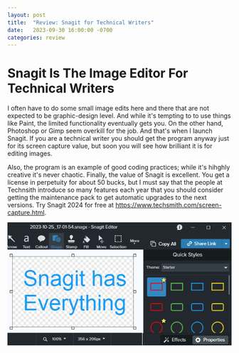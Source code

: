 ```yaml
---
layout: post
title:  "Review: Snagit for Technical Writers"
date:   2023-09-30 16:00:00 -0700
categories: review
---
```

# Snagit Is The Image Editor For Technical Writers

I often have to do some small image edits here and there that are not expected to be graphic-design level. And while it's tempting to to use things like Paint, the limited functionality eventually gets you. On the other hand, Photoshop or Gimp seem overkill for the job. And that's when I launch Snagit. If you are a technical writer you should get the program anyway just for its screen capture value, but soon you will see how brilliant it is for editing images.

Also, the program is an example of good coding practices; while it's hihghly creative it's never chaotic. Finally, the value of Snagit is excellent. You get a license in perpetuity for about 50 bucks, but I must say that the people at Technsith introduce so many features each year that you should consider getting the maintenance pack to get automatic upgrades to the next versions. Try Snagit 2024 for free at https://www.techsmith.com/screen-capture.html.

<img src="../images/snagit.png" alt="Snagit 2024 workspace">